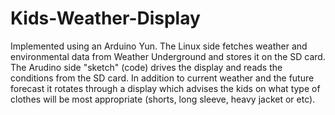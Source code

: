 # Kids-Weather-Display

Implemented using an Arduino Yun. The Linux side fetches weather and environmental data from Weather Underground and stores it on the SD card. The Arudino side "sketch" (code) drives the display and reads the conditions from the SD card. In addition to current weather and the future forecast it rotates through a display which advises the kids on what type of clothes will be most appropriate (shorts, long sleeve, heavy jacket or etc). 
